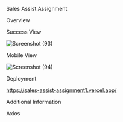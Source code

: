 Sales Assist Assignment

Overview


Success View

![Screenshot (93)](https://github.com/SivaKrishna-2023/Sales-Assist-Assignment1/assets/144813525/4c07ba88-d074-49eb-b179-2bc37a6f23ee)


Mobile View

![Screenshot (94)](https://github.com/SivaKrishna-2023/Sales-Assist-Assignment1/assets/144813525/a1398e37-54b3-49e3-9a5d-135d903172f3)

Deployment


https://sales-assist-assignment1.vercel.app/

Additional Information

Axios


